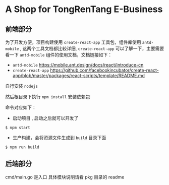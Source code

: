 A Shop for TongRenTang E-Business
================

前端部分
---

为了开发方便，项目构建使用 `create-react-app` 工具包，组件库使用 `antd-mobile` , 这两个工具文档都比较详细, `create-react-app` 可以了解一下，主要需要看一下 `antd-mobile` 组件的使用文档，文档链接如下：
* `antd-mobile` https://mobile.ant.design/docs/react/introduce-cn
* `create-react-app` https://github.com/facebookincubator/create-react-app/blob/master/packages/react-scripts/template/README.md

自行安装 `nodejs`

然后根目录下执行 `npm install` 安装依赖包

命令对应如下：

* 启动项目 , 启动之后就可以开发了
```
$ npm start
```
* 生产构建，会将资源文件生成到 `build` 目录下面
```
$ npm run build
```

后端部分
---
cmd/main.go 是入口
具体模块说明请看 pkg 目录的 readme
